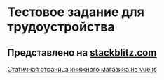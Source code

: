 # Тестовое задание для трудоустройства
## Представлено на [stackblitz.com](https://stackblitz.com)

[Статичная страница книжного магазина на vue.js](https://stackblitz.com/edit/vue-rqykon)
